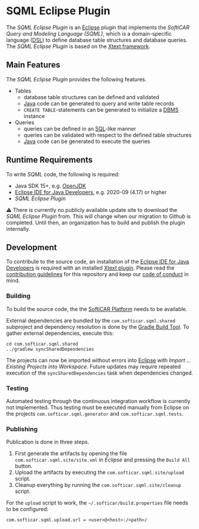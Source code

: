 # SQML Eclipse Plugin

The _SQML Eclipse Plugin_ is an [Eclipse](https://www.eclipse.org/) plugin that implements the _SoftiCAR Query and Modeling Language (SQML)_, which is a domain-specific language ([DSL](https://en.wikipedia.org/wiki/Domain-specific_language)) to define database table structures and database queries. The _SQML Eclipse Plugin_ is based on the [Xtext framework](https://www.eclipse.org/Xtext/).

## Main Features

The _SQML Eclipse Plugin_ provides the following features.

- Tables
  - database table structures can be defined and validated
  - [Java](https://en.wikipedia.org/wiki/Java) code can be generated to query and write table records
  - `CREATE TABLE`-statements can be generated to initialize a [DBMS](https://en.wikipedia.org/wiki/Database) instance
- Queries
  - queries can be defined in an [SQL](https://en.wikipedia.org/wiki/SQL)-like manner
  - queries can be validated with respect to the defined table structures
  - [Java](https://en.wikipedia.org/wiki/Java) code can be generated to execute the queries

## Runtime Requirements

To write _SQML_ code, the following is required:

- Java SDK 15+, e.g. [OpenJDK](https://adoptopenjdk.net/)
- [Eclipse IDE for Java Developers](https://www.eclipse.org/downloads/packages/), e.g. 2020-09 (4.17) or higher
- _SQML Eclipse Plugin_

:warning: There is currently no publicly available update site to download the _SQML Eclipse Plugin_ from. This will change when our migration to _Github_ is completed. Until then, an organization has to build and publish the plugin internally.

## Development

To contribute to the source code, an installation of the [Eclipse IDE for Java Developers](https://www.eclipse.org/downloads/packages/) is required with an installed [Xtext plugin](https://www.eclipse.org/Xtext/download.html). Please read the [contribution guidelines](CONTRIBUTING.md) for this repository and keep our [code of conduct](CODE_OF_CONDUCT.md) in mind.

### Building

To build the source code, the the [SoftiCAR Platform](https://github.com/softicar/platform) needs to be available.

External dependencies are bundled by the `com.softicar.sqml.shared` subproject and dependency resolution is done by the [Gradle Build Tool](https://gradle.org/). To gather external dependencies, execute this:
```
cd com.softicar.sqml.shared
../gradlew syncSharedDependencies
```

The projects can now be imported without errors into [Eclipse](https://www.eclipse.org/) with _Import ... Existing Projects into Workspace_. Future updates may require repeated execution of the `syncSharedDependencies` task when dependencies changed.

### Testing

Automated testing through the continuous integration workflow is currently not implemented. Thus testing must be executed manually from Eclipse on the projects `com.softicar.sqml.generator` and `com.softicar.sqml.tests`.

### Publishing

Publication is done in three steps.
1. First generate the artifacts by opening the file `com.softicar.sqml.site/site.xml` in _Eclipse_ and pressing the `Build All` button.
2. Upload the artifacts by executing the `com.softicar.sqml.site/upload` script.
3. Cleanup everything by running the `com.softicar.sqml.site/cleanup` script.

For the `upload` script to work, the `~/.softicar/build.properties` file needs to be configured:
```
com.softicar.sqml.upload.url = <user>@<host>:/<path>/
```
